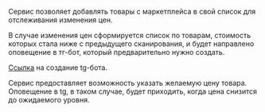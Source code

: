 Сервис позволяет добавлять товары с маркетплейса в свой список для отслеживания изменения цен.

В случае изменения цен сформируется список по товарам, стоимость которых стала ниже с предыдущего сканирования, и будет 
направлено оповещение в тг-бот, который предварительно нужно создать. 

[Ссылка](#https://docs.radist.online/radist.online-docs/nashi-produkty/radist-web/podklyucheniya/telegram-bot/instrukciya-po-sozdaniyu-i-nastroiki-bota-v-botfather) на создание tg-бота.

Сервис предоставляет возможность указать желаемую цену товара. Оповещение в tg, в таком случае,
будет приходить, когда цена снизится до ожидаемого уровня.